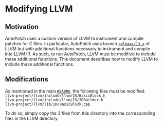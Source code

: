 # Modifying LLVM
## Motivation
AutoPatch uses a custom version of LLVM to instrument and compile patches for C files. In particular, AutoPatch uses branch [`release/13.x`](https://github.com/llvm/llvm-project/tree/release/13.x) of LLVM but with additional functions necessary to instrument and compile into LLVM IR. As such, to run AutoPatch, LLVM must be modified to include these additional functions. This document describes how to modify LLVM to include these additional functions.

## Modifications
As mentioned in the main [`README`](../README.md), the following files must be modified:  
    `llvm-project/llvm/include/llvm/IR/BasicBlock.h`  
    `llvm-project/llvm/include/llvm/IR/IRBuilder.h`  
    `llvm-project/llvm/lib/IR/BasicBlock.cpp`  

To do so, simply copy the 3 files from this directory into the corresponding files in the LLVM directory.